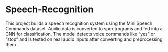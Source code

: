 # Speech-Recognition
This project builds a speech recognition system using the Mini Speech Commands dataset. Audio data is converted to spectrograms and fed into a CNN for classification. The model detects voice commands like “yes” or “stop” and is tested on real audio inputs after converting and preprocessing them
